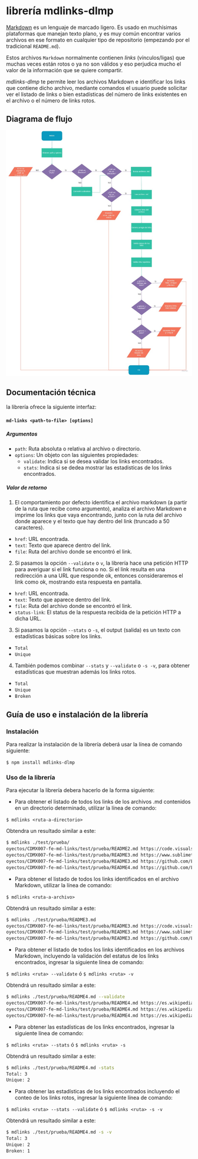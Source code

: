# librería mdlinks-dlmp

[Markdown](https://es.wikipedia.org/wiki/Markdown) es un lenguaje de marcado
ligero. Es usado en muchísimas plataformas que manejan texto plano, y es muy común
encontrar varios archivos en ese formato en cualquier tipo de repositorio
(empezando por el tradicional `README.md`).

Estos archivos `Markdown` normalmente contienen _links_ (vínculos/ligas) que
muchas veces están rotos o ya no son válidos y eso perjudica mucho el valor de
la información que se quiere compartir.

*mdlinks-dlmp* te permite leer los archivos Markdown e identificar los links que contiene dicho archivo, mediante comandos el usuario puede solicitar ver el listado de links o bien estadísticas del número de links existentes en el archivo o el número de links rotos.

## Diagrama de flujo

![diagrama-flujo](./images/diagrama-flujo.jpg)

## Documentación técnica

la librería ofrece la siguiente interfaz:

#### `md-links <path-to-file> [options]`

##### Argumentos

- `path`: Ruta absoluta o relativa al archivo o directorio.
- `options`: Un objeto con las siguientes propiedades:
  - `validate`: Indica si se desea validar los links encontrados.
  - `stats`: Indica si se dedea mostrar las estadisticas de los links encontrados.

##### Valor de retorno

1. El comportamiento por defecto identifica el archivo markdown (a partir de la ruta que recibe como argumento), analiza el archivo Markdown e imprime los links que vaya encontrando, junto con la ruta del archivo donde aparece y el texto que hay dentro del link (truncado a 50 caracteres).

- `href`: URL encontrada.
- `text`: Texto que aparece dentro del link.
- `file`: Ruta del archivo donde se encontró el link.

2. Si pasamos la opción `--validate` o `v`, la librería hace una petición HTTP para
averiguar si el link funciona o no. Si el link resulta en una redirección a una
URL que responde ok, entonces consideraremos el link como ok, mostrando esta respuesta en pantalla.

- `href`: URL encontrada.
- `text`: Texto que aparece dentro del link.
- `file`: Ruta del archivo donde se encontró el link.
-  `status-link`: El status de la respuesta recibida de la petición HTTP a dicha URL.

3. Si pasamos la opción `--stats` o `-s`, el output (salida) es un texto con estadísticas
básicas sobre los links.

- `Total`
- `Unique`

4. También podemos combinar `--stats` y `--validate` o `-s -v`, para obtener estadísticas que
muestran además los links rotos.

- `Total`
- `Unique`
- `Broken`

## Guía de uso e instalación de la librería

### Instalación

Para realizar la instalación de la librería deberá usar la línea de comando siguiente:

`$ npm install mdlinks-dlmp`

### Uso de la librería

Para ejecutar la librería debera hacerlo de la forma siguiente:

* Para obtener el listado de todos los links de los archivos .md contenidos en un directorio determinado, utilizar la línea de comando:

`$ mdlinks <ruta-a-directorio>`

Obtendra un resultado similar a este:

```sh
$ mdlinks ./test/prueba/
oyectos/CDMX007-fe-md-links/test/prueba/README2.md https://code.visualstudio.com/ Visual Code
oyectos/CDMX007-fe-md-links/test/prueba/README3.md https://www.sublimetext.com/ Sublime Text
oyectos/CDMX007-fe-md-links/test/prueba/README3.md https://github.com/Laboratoria/curricula-js/tree/v2.x/topics/shell UNIX Shell
oyectos/CDMX007-fe-md-links/test/prueba/README4.md https://github.com/Laboratoria/curricula-js/tree/v2.x/topics/scm/01-git git
```

* Para obtener el listado de todos los links identificados en el archivo Markdown, utilizar la línea de comando:

`$ mdlinks <ruta-a-archivo>`

Obtendrá un resultado similar a este:

```sh
$ mdlinks ./test/prueba/README3.md
oyectos/CDMX007-fe-md-links/test/prueba/README3.md https://code.visualstudio.com/ Visual Code
oyectos/CDMX007-fe-md-links/test/prueba/README3.md https://www.sublimetext.com/ Sublime Text
oyectos/CDMX007-fe-md-links/test/prueba/README3.md https://github.com/Laboratoria/curricula-js/tree/v2.x/topics/shell UNIX Shell
```

* Para obtener el listado de todos los links identificados en los archivos Markdown, incluyendo la validación del estatus de los links encontrados, ingresar la siguiente línea de comando:

`$ mdlinks <ruta> --validate` ó `$ mdlinks <ruta> -v`

Obtendrá un resultado similar a este:

```sh
$ mdlinks ./test/prueba/README4.md --validate
oyectos/CDMX007-fe-md-links/test/prueba/README4.md https://es.wikipedia.org/wiki/Markdown OK 200 Markdown
oyectos/CDMX007-fe-md-links/test/prueba/README4.md https://es.wikipedia.org/wiki/Markdown OK 200 Markdown
oyectos/CDMX007-fe-md-links/test/prueba/README4.md https://es.wikipedia.org/wiki/Markdwn Not Found 404 Markdown
```

* Para obtener las estadísticas de los links encontrados, ingresar la siguiente línea de comando:

`$ mdlinks <ruta> --stats` ó `$ mdlinks <ruta> -s`

Obtendrá un resultado similar a este:

```sh
$ mdlinks ./test/prueba/README4.md -stats
Total: 3
Unique: 2
```

* Para obtener las estadísticas de los links encontrados incluyendo el conteo de los links rotos, ingresar la siguiente línea de comando:

`$ mdlinks <ruta> --stats --validate` ó `$ mdlinks <ruta> -s -v`

Obtendrá un resultado similar a este:

```sh
$ mdlinks ./test/prueba/README4.md -s -v
Total: 3
Unique: 2
Broken: 1
```
